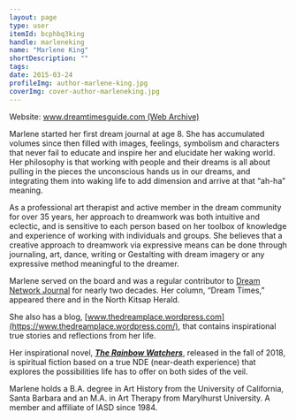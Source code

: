 ```yaml
---
layout: page
type: user
itemId: bcphbq3king
handle: marleneking
name: "Marlene King"
shortDescription: ""
tags:
date: 2015-03-24
profileImg: author-marlene-king.jpg
coverImg: cover-author-marleneking.jpg
---
```


Website: [www.dreamtimesguide.com (Web Archive)](https://web.archive.org/web/20190630110643/https://www.dreamtimesguide.com/)

Marlene started her first dream journal at age 8. She has accumulated volumes since then filled with images, feelings, symbolism and characters that never fail to educate and inspire her and elucidate her waking world. Her philosophy is that working with people and their dreams is all about pulling in the pieces the unconscious hands us in our dreams, and integrating them into waking life to add dimension and arrive at that “ah-ha” meaning.

As a professional art therapist and active member in the dream community for over 35 years, her approach to dreamwork was both intuitive and eclectic, and is sensitive to each person based on her toolbox of knowledge and experience of working with individuals and groups. She believes that a creative approach to dreamwork via expressive means can be done through journaling, art, dance, writing or Gestalting with dream imagery or any expressive method meaningful to the dreamer.

Marlene served on the board and was a regular contributor to [Dream Network Journal](../@dreamnetwork) for nearly two decades. Her column, “Dream Times,” appeared there and in the North Kitsap Herald.

She also has a blog, [www.thedreamplace.wordpress.com](https://www.thedreamplace.wordpress.com/), that contains inspirational true stories and reflections from her life.

Her inspirational novel, [**_The Rainbow Watchers_**](https://www.amazon.com.au/Rainbow-Watchers-Marlene-King/dp/1942661924), released in the fall of 2018, is spiritual fiction based on a true NDE (near-death experience) that explores the possibilities life has to offer on both sides of the veil.

Marlene holds a B.A. degree in Art History from the University of California, Santa Barbara and an M.A. in Art Therapy from Marylhurst University. A member and affiliate of IASD since 1984.
